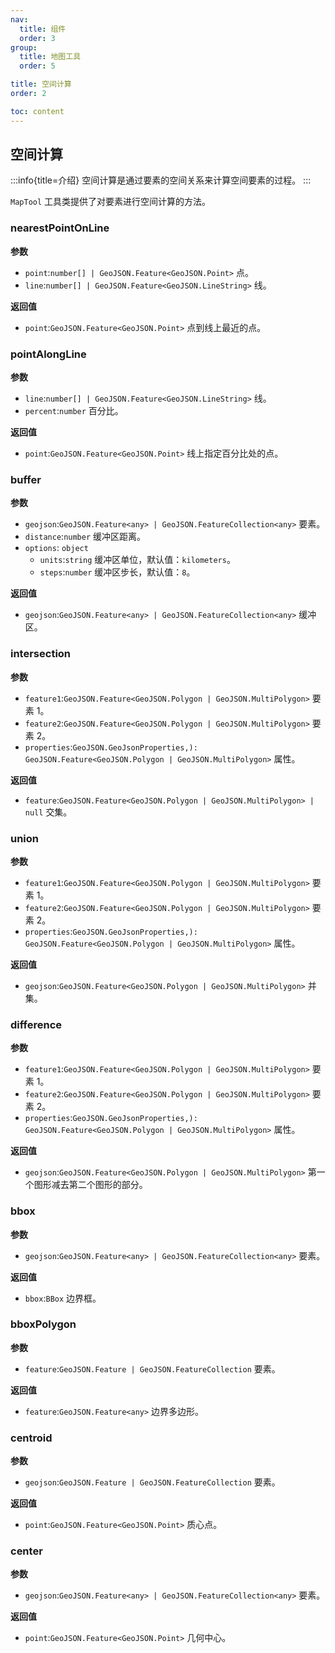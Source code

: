 ```yaml
---
nav:
  title: 组件
  order: 3
group:
  title: 地图工具
  order: 5

title: 空间计算
order: 2

toc: content
---
```


## 空间计算

:::info{title=介绍}
空间计算是通过要素的空间关系来计算空间要素的过程。
:::

`MapTool` 工具类提供了对要素进行空间计算的方法。

### nearestPointOnLine

**参数**

- `point`:`number[] | GeoJSON.Feature<GeoJSON.Point>` 点。
- `line`:`number[] | GeoJSON.Feature<GeoJSON.LineString>` 线。

**返回值**

- `point`:`GeoJSON.Feature<GeoJSON.Point>` 点到线上最近的点。

<code src="../examples/spatialCalculation/demo1.tsx" compact="true" ></code>

### pointAlongLine

**参数**

- `line`:`number[] | GeoJSON.Feature<GeoJSON.LineString>` 线。
- `percent`:`number` 百分比。

**返回值**

- `point`:`GeoJSON.Feature<GeoJSON.Point>` 线上指定百分比处的点。

<code src="../examples/spatialCalculation/demo2.tsx" compact="true" ></code>

### buffer

**参数**

- `geojson`:`GeoJSON.Feature<any> | GeoJSON.FeatureCollection<any>` 要素。
- `distance`:`number` 缓冲区距离。
- `options`: `object`
  - `units`:`string` 缓冲区单位，默认值：`kilometers`。
  - `steps`:`number` 缓冲区步长，默认值：`8`。

**返回值**

- `geojson`:`GeoJSON.Feature<any> | GeoJSON.FeatureCollection<any>` 缓冲区。

<code src="../examples/spatialCalculation/demo3.tsx" compact="true"  ></code>

### intersection

**参数**

- `feature1`:`GeoJSON.Feature<GeoJSON.Polygon | GeoJSON.MultiPolygon>` 要素 1。
- `feature2`:`GeoJSON.Feature<GeoJSON.Polygon | GeoJSON.MultiPolygon>` 要素 2。
- `properties`:`GeoJSON.GeoJsonProperties,): GeoJSON.Feature<GeoJSON.Polygon | GeoJSON.MultiPolygon>` 属性。

**返回值**

- `feature`:`GeoJSON.Feature<GeoJSON.Polygon | GeoJSON.MultiPolygon> | null` 交集。

<code src="../examples/spatialCalculation/demo4.tsx" compact="true"  ></code>

### union

**参数**

- `feature1`:`GeoJSON.Feature<GeoJSON.Polygon | GeoJSON.MultiPolygon>` 要素 1。
- `feature2`:`GeoJSON.Feature<GeoJSON.Polygon | GeoJSON.MultiPolygon>` 要素 2。
- `properties`:`GeoJSON.GeoJsonProperties,): GeoJSON.Feature<GeoJSON.Polygon | GeoJSON.MultiPolygon>` 属性。

**返回值**

- `geojson`:`GeoJSON.Feature<GeoJSON.Polygon | GeoJSON.MultiPolygon>` 并集。

<code src="../examples/spatialCalculation/demo5.tsx" compact="true"  ></code>

### difference

**参数**

- `feature1`:`GeoJSON.Feature<GeoJSON.Polygon | GeoJSON.MultiPolygon>` 要素 1。
- `feature2`:`GeoJSON.Feature<GeoJSON.Polygon | GeoJSON.MultiPolygon>` 要素 2。
- `properties`:`GeoJSON.GeoJsonProperties,): GeoJSON.Feature<GeoJSON.Polygon | GeoJSON.MultiPolygon>` 属性。

**返回值**

- `geojson`:`GeoJSON.Feature<GeoJSON.Polygon | GeoJSON.MultiPolygon>` 第一个图形减去第二个图形的部分。

<code src="../examples/spatialCalculation/demo6.tsx" compact="true"  ></code>

### bbox

**参数**

- `geojson`:`GeoJSON.Feature<any> | GeoJSON.FeatureCollection<any>` 要素。

**返回值**

- `bbox`:`BBox` 边界框。

<code src="../examples/spatialCalculation/demo7.tsx" compact="true" ></code>

### bboxPolygon

**参数**

- `feature`:`GeoJSON.Feature | GeoJSON.FeatureCollection` 要素。

**返回值**

- `feature`:`GeoJSON.Feature<any>` 边界多边形。

<code src="../examples/spatialCalculation/demo8.tsx" compact="true"  ></code>

### centroid

**参数**

- `geojson`:`GeoJSON.Feature | GeoJSON.FeatureCollection` 要素。

**返回值**

- `point`:`GeoJSON.Feature<GeoJSON.Point>` 质心点。

<code src="../examples/spatialCalculation/demo9.tsx" compact="true"  ></code>

### center

**参数**

- `geojson`:`GeoJSON.Feature<any> | GeoJSON.FeatureCollection<any>` 要素。

**返回值**

- `point`:`GeoJSON.Feature<GeoJSON.Point>` 几何中心。

<code src="../examples/spatialCalculation/demo10.tsx" compact="true"  ></code>
